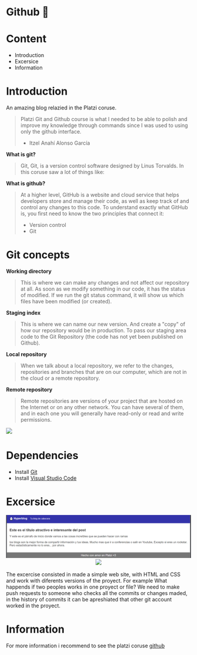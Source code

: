 # Github  💚 

# Content
- Introduction
- Excersice
- Information

# Introduction
An amazing blog relazied in the Platzi coruse.
>Platzi Git and Github course is what I needed to be able to polish and improve my knowledge through commands since I was used to using only the github interface.
>- Itzel Anahí Alonso García

**What is git?**
> Git, Git, is a version control software designed by Linus Torvalds.
In this coruse saw a lot of things like:

**What is github?**
> At a higher level, GitHub is a website and cloud service that helps developers store and manage their code, as well as keep track of and control any changes to this code. To understand exactly what GitHub is, you first need to know the two principles that connect it:
> - Version control
> - Git

# Git concepts

**Working directory**
> This is where we can make any changes and not affect our repository at all. As soon as we modify something in our code, it has the status of modified. If we run the git status command, it will show us which files have been modified (or created).

**Staging index**
> This is where we can name our new version. And create a "copy" of how our repository would be in production. To pass our staging area code to the Git Repository (the code has not yet been published on Github).

**Local repository**
> When we talk about a local repository, we refer to the changes, repositories and branches that are on our computer, which are not in the cloud or a remote repository.

**Remote repository**
> Remote repositories are versions of your project that are hosted on the Internet or on any other network. You can have several of them, and in each one you will generally have read-only or read and write permissions.


<div>
  <img src = "http://www.marcelofossrj.com/assets/images/git_1.png" width "100%">
</div>

# Dependencies

- Install [Git](https://git-scm.com/downloads) 
- Install [Visual Studio Code](https://code.visualstudio.com/download)


# Excersice

<p align="center">
  <img src = "https://github.com/ItzelAlonsoG/Hyperblog/blob/main/imagenes/Excersice.PNG" width=800>
  <img src = "https://github.com/ItzelAlonsoG/Hyperblog/blob/main/imagenes/dragon.png" width=800>
</p>

The excercise consisted in made a simple web site, with HTML and CSS and work with diferents versions of the proyect. For example What happends if two peoples works in one proyect or file? We need to make push requests to someone who checks all the commits or changes maded, in the history of commits it can be apreshiated that other git account worked in the proyect.


# Information

For more information i recommend to see the platzi coruse [github](https://platzi.com/clases/1557-git-github/"averelcurso")
